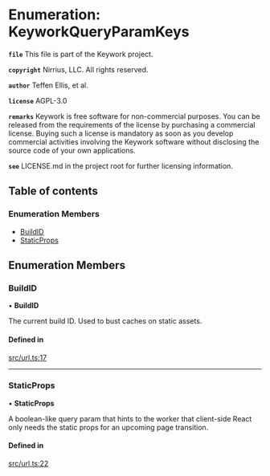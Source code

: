 # Enumeration: KeyworkQueryParamKeys

**`file`** This file is part of the Keywork project.

**`copyright`** Nirrius, LLC. All rights reserved.

**`author`** Teffen Ellis, et al.

**`license`** AGPL-3.0

**`remarks`** Keywork is free software for non-commercial purposes.
You can be released from the requirements of the license by purchasing a commercial license.
Buying such a license is mandatory as soon as you develop commercial activities
involving the Keywork software without disclosing the source code of your own applications.

**`see`** LICENSE.md in the project root for further licensing information.

## Table of contents

### Enumeration Members

- [BuildID](KeyworkQueryParamKeys.md#buildid)
- [StaticProps](KeyworkQueryParamKeys.md#staticprops)

## Enumeration Members

### BuildID

• **BuildID**

The current build ID. Used to bust caches on static assets.

#### Defined in

[src/url.ts:17](https://github.com/nirrius/keywork/blob/3dc0058/packages/utils/src/url.ts#L17)

___

### StaticProps

• **StaticProps**

A boolean-like query param that hints to the worker that client-side React
only needs the static props for an upcoming page transition.

#### Defined in

[src/url.ts:22](https://github.com/nirrius/keywork/blob/3dc0058/packages/utils/src/url.ts#L22)
